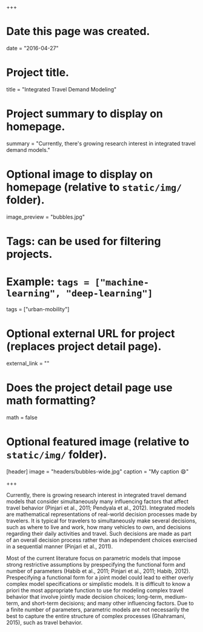 +++
# Date this page was created.
date = "2016-04-27"

# Project title.
title = "Integrated Travel Demand Modeling"

# Project summary to display on homepage.
summary = "Currently, there's growing research interest in integrated travel demand models."

# Optional image to display on homepage (relative to `static/img/` folder).
image_preview = "bubbles.jpg"

# Tags: can be used for filtering projects.
# Example: `tags = ["machine-learning", "deep-learning"]`
tags = ["urban-mobility"]

# Optional external URL for project (replaces project detail page).
external_link = ""

# Does the project detail page use math formatting?
math = false

# Optional featured image (relative to `static/img/` folder).
[header]
image = "headers/bubbles-wide.jpg"
caption = "My caption :smile:"

+++

Currently, there is growing research interest in integrated travel demand models that consider simultaneously many influencing factors that affect travel behavior (Pinjari et al., 2011; Pendyala et al., 2012). Integrated models are mathematical representations of real-world decision processes made by travelers. It is typical for travelers to simultaneously make several decisions, such as where to live and work, how many vehicles to own, and decisions regarding their daily activities and travel. Such decisions are made as part of an overall decision process rather than as independent choices exercised in a sequential manner (Pinjari et al., 2011).

Most of the current literature focus on parametric models that impose strong restrictive assumptions by prespecifying the functional form and number of parameters (Habib et al., 2011; Pinjari et al., 2011; Habib, 2012). Prespecifying a functional form for a joint model could lead to either overly complex model specifications or simplistic models. It is difficult to know a priori the most appropriate function to use for modeling complex travel behavior that involve jointly made decision choices; long-term, medium-term, and short-term decisions; and many other influencing factors. Due to a finite number of parameters, parametric models are not necessarily the best to capture the entire structure of complex processes (Ghahramani, 2015), such as travel behavior.
